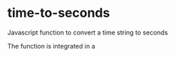 # time-to-seconds
Javascript function to convert a time string to seconds  

The function is integrated in a <script> tag in index.html. It is called time_to_secs.  
Time string format: "secs:mins:hours:days:monthes:years:decades:centuries:..."
